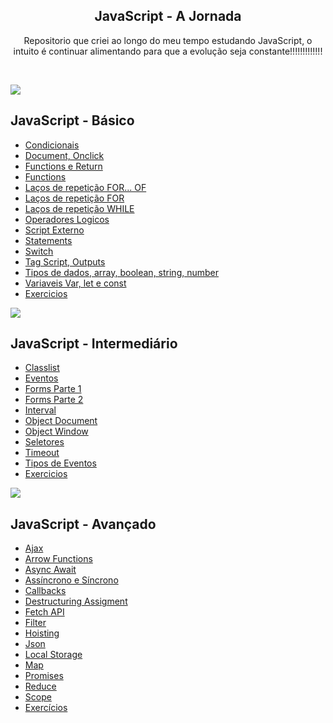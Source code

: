 <p align="center">
  <h2 align="center">JavaScript - A Jornada</h2>
  <p align="center">Repositorio que criei ao longo do meu tempo estudando JavaScript, o intuito é continuar alimentando para que a evolução seja constante!!!!!!!!!!!!!<p>
  

<br>

![](https://i.imgur.com/waxVImv.png)

<h2>JavaScript - Básico</h2>

- [Condicionais](https://github.com/crohnaro/javascript-exercicios/tree/master/JavaScript%20B%C3%A1sico/Conte%C3%BAdo/Condicionais)
- [Document, Onclick](https://github.com/crohnaro/javascript-exercicios/tree/master/JavaScript%20B%C3%A1sico/Conte%C3%BAdo/Document%2C%20Onclick)
- [Functions e Return](https://github.com/crohnaro/javascript-exercicios/tree/master/JavaScript%20B%C3%A1sico/Conte%C3%BAdo/Functions%20e%20Return)
- [Functions](https://github.com/crohnaro/javascript-exercicios/tree/master/JavaScript%20B%C3%A1sico/Conte%C3%BAdo/Functions%20e%20Return)
- [Laços de repetição FOR... OF](https://github.com/crohnaro/javascript-exercicios/tree/master/JavaScript%20B%C3%A1sico/Conte%C3%BAdo/La%C3%A7os%20de%20repeti%C3%A7%C3%A3o%20FOR...%20OF)
- [Laços de repetição FOR](https://github.com/crohnaro/javascript-exercicios/tree/master/JavaScript%20B%C3%A1sico/Conte%C3%BAdo/La%C3%A7os%20de%20repeti%C3%A7%C3%A3o%20FOR)
- [Laços de repetição WHILE](https://github.com/crohnaro/javascript-exercicios/tree/master/JavaScript%20B%C3%A1sico/Conte%C3%BAdo/La%C3%A7os%20de%20repeti%C3%A7%C3%A3o%20WHILE)
- [Operadores Logicos](https://github.com/crohnaro/javascript-exercicios/tree/master/JavaScript%20B%C3%A1sico/Conte%C3%BAdo/Operadores%20Logicos)
- [Script Externo](https://github.com/crohnaro/javascript-exercicios/tree/master/JavaScript%20B%C3%A1sico/Conte%C3%BAdo/Script%20Externo)
- [Statements](https://github.com/crohnaro/javascript-exercicios/tree/master/JavaScript%20B%C3%A1sico/Conte%C3%BAdo/Statements)
- [Switch](https://github.com/crohnaro/javascript-exercicios/tree/master/JavaScript%20B%C3%A1sico/Conte%C3%BAdo/Switch)
- [Tag Script, Outputs](https://github.com/crohnaro/javascript-exercicios/tree/master/JavaScript%20B%C3%A1sico/Conte%C3%BAdo/Tag%20Script%2C%20Outputs)
- [Tipos de dados, array, boolean, string, number](https://github.com/crohnaro/javascript-exercicios/tree/master/JavaScript%20B%C3%A1sico/Conte%C3%BAdo/Tipos%20de%20dados%2C%20array%2C%20boolean%2C%20string%2C%20number)
- [Variaveis Var, let e const](https://github.com/crohnaro/javascript-exercicios/tree/master/JavaScript%20B%C3%A1sico/Conte%C3%BAdo/Variaveis%20Var%2C%20let%20e%20const)
- [Exercicios](https://github.com/crohnaro/javascript-exercicios/tree/master/JavaScript%20B%C3%A1sico/Exerc%C3%ADcios)

![](https://i.imgur.com/waxVImv.png)

<h2>JavaScript - Intermediário</h2>


  
  - [Classlist](https://github.com/crohnaro/javascript-exercicios/tree/master/JavaScript%20Intermedi%C3%A1rio/Conte%C3%BAdo/Classlist)
  - [Eventos](https://github.com/crohnaro/javascript-exercicios/tree/master/JavaScript%20Intermedi%C3%A1rio/Conte%C3%BAdo/Eventos)
  - [Forms Parte 1](https://github.com/crohnaro/javascript-exercicios/tree/master/JavaScript%20Intermedi%C3%A1rio/Conte%C3%BAdo/Form%20P1)
  - [Forms Parte 2](https://github.com/crohnaro/javascript-exercicios/tree/master/JavaScript%20Intermedi%C3%A1rio/Conte%C3%BAdo/Form%20P2)
  - [Interval](https://github.com/crohnaro/javascript-exercicios/tree/master/JavaScript%20Intermedi%C3%A1rio/Conte%C3%BAdo/Interval)
  - [Object Document](https://github.com/crohnaro/javascript-exercicios/tree/master/JavaScript%20Intermedi%C3%A1rio/Conte%C3%BAdo/Object%20Document)
  - [Object Window](https://github.com/crohnaro/javascript-exercicios/tree/master/JavaScript%20Intermedi%C3%A1rio/Conte%C3%BAdo/Object%20Window)
  - [Seletores](https://github.com/crohnaro/javascript-exercicios/tree/master/JavaScript%20Intermedi%C3%A1rio/Conte%C3%BAdo/Seletores)
  - [Timeout](https://github.com/crohnaro/javascript-exercicios/tree/master/JavaScript%20Intermedi%C3%A1rio/Conte%C3%BAdo/Timeout)
  - [Tipos de Eventos](https://github.com/crohnaro/javascript-exercicios/tree/master/JavaScript%20Intermedi%C3%A1rio/Conte%C3%BAdo/Tipos%20de%20Eventos)
  - [Exercicios](https://github.com/crohnaro/javascript-exercicios/tree/master/JavaScript%20Intermedi%C3%A1rio/Exerc%C3%ADcios)
  
  
![](https://i.imgur.com/waxVImv.png)

<h2>JavaScript - Avançado</h2>

  - [Ajax](https://github.com/crohnaro/javascript-exercicios/tree/master/JavaScript%20Avan%C3%A7ado/Conte%C3%BAdo/AJAX)
  - [Arrow Functions](https://github.com/crohnaro/javascript-exercicios/tree/master/JavaScript%20Avan%C3%A7ado/Conte%C3%BAdo/Arrow%20Functions)
  - [Async Await](https://github.com/crohnaro/javascript-exercicios/tree/master/JavaScript%20Avan%C3%A7ado/Conte%C3%BAdo/Async%20Await)
  - [Assíncrono e Síncrono](https://github.com/crohnaro/javascript-exercicios/tree/master/JavaScript%20Avan%C3%A7ado/Conte%C3%BAdo/Async%20vs%20Sync)
  - [Callbacks](https://github.com/crohnaro/javascript-exercicios/tree/master/JavaScript%20Avan%C3%A7ado/Conte%C3%BAdo/Callbacks)
  - [Destructuring Assigment](https://github.com/crohnaro/javascript-exercicios/tree/master/JavaScript%20Avan%C3%A7ado/Conte%C3%BAdo/Destructuring%20Assigment)
  - [Fetch API](https://github.com/crohnaro/javascript-exercicios/tree/master/JavaScript%20Avan%C3%A7ado/Conte%C3%BAdo/FETCH%20API)
  - [Filter](https://github.com/crohnaro/javascript-exercicios/tree/master/JavaScript%20Avan%C3%A7ado/Conte%C3%BAdo/Filter)
  - [Hoisting](https://github.com/crohnaro/javascript-exercicios/tree/master/JavaScript%20Avan%C3%A7ado/Conte%C3%BAdo/Hoisting)
  - [Json](https://github.com/crohnaro/javascript-exercicios/tree/master/JavaScript%20Avan%C3%A7ado/Conte%C3%BAdo/JSON)
  - [Local Storage](https://github.com/crohnaro/javascript-exercicios/tree/master/JavaScript%20Avan%C3%A7ado/Conte%C3%BAdo/Local%20Storage)
  - [Map](https://github.com/crohnaro/javascript-exercicios/tree/master/JavaScript%20Avan%C3%A7ado/Conte%C3%BAdo/Map)
  - [Promises](https://github.com/crohnaro/javascript-exercicios/tree/master/JavaScript%20Avan%C3%A7ado/Conte%C3%BAdo/PROMISE)
  - [Reduce](https://github.com/crohnaro/javascript-exercicios/tree/master/JavaScript%20Avan%C3%A7ado/Conte%C3%BAdo/Reduce)
  - [Scope](https://github.com/crohnaro/javascript-exercicios/tree/master/JavaScript%20Avan%C3%A7ado/Conte%C3%BAdo/scope)
  - [Exercícios](https://github.com/crohnaro/javascript-exercicios/tree/master/JavaScript%20Avan%C3%A7ado/Exercicios)
  

















